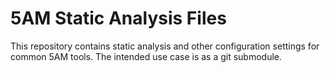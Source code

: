 5AM Static Analysis Files
=========================

This repository contains static analysis and other configuration settings for common 5AM tools.  The intended use case is as a git submodule.

